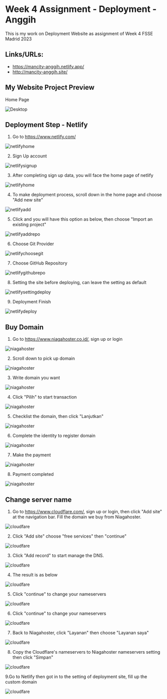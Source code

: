 # Week 4 Assignment - Deployment - Anggih

This is my work on Deployment Website as assignment of Week 4
FSSE Madrid 2023

## Links/URLs:

- <https://mancity-anggih.netlify.app/>
- <http://mancity-anggih.site/>

## My Website Project Preview

Home Page

![Desktop](assets/desktop.JPG)

## Deployment Step - Netlify

1. Go to <https://www.netlify.com/>

![netlifyhome](assets/netlify0.jpg)

2. Sign Up account

![netlifysignup](assets/netlify1.jpg)

3. After completing sign up data, you will face the home page of netlify

![netlifyhome](assets/netlify2.jpg)

4. To make deployment process, scroll down in the home page and choose "Add new site"

![netlifyadd](assets/netlify3.jpg)

5. Click and you will have this option as below, then choose "Import an existing project"

![netlifyaddrepo](assets/netlify4.jpg)

6. Choose Git Provider

![netlifychoosegit](assets/netlify5.jpg)

7. Choose GitHub Repository

![netlifygithubrepo](assets/netlify6.jpg)

8. Setting the site before deploying, can leave the setting as default

![netlifysettingdeploy](assets/netlify7.jpg)

9. Deployment Finish

![netlifydeploy](assets/netlify8.jpg)

## Buy Domain

1. Go to <https://www.niagahoster.co.id/>, sign up or login

![niagahoster](assets/niagahoster.jpg)

2. Scroll down to pick up domain

![niagahoster](assets/niagahoster1.jpg)

3. Write domain you want

![niagahoster](assets/niagahoster2.jpg)

4. Click "Pilih" to start transaction

![niagahoster](assets/niagahoster3.jpg)

5. Checklist the domain, then click "Lanjutkan"

![niagahoster](assets/niagahoster4.jpg)

6. Complete the identity to register domain

![niagahoster](assets/niagahoster5.jpg)

7. Make the payment

![niagahoster](assets/niagahoster6.jpg)

8. Payment completed

![niagahoster](assets/niagahoster9.jpg)

## Change server name

1. Go to <https://www.cloudflare.com/>, sign up or login, then click "Add site" at the navigation bar. Fill the domain we buy from Niagahoster.

![cloudfare](assets/cloudfare1.jpg)

2. Click "Add site" choose "free services" then "continue"

![cloudfare](assets/cloudfare2.jpg)

3. Click "Add record" to start manage the DNS.

![cloudfare](assets/cloudfare3.jpg)

4. The result is as below

![cloudfare](assets/cloudfare4.jpg)

5. Click "continue" to change your nameservers

![cloudfare](assets/cloudfare5.jpg)

6. Click "continue" to change your nameservers

![cloudfare](assets/cloudfare5.jpg)

7. Back to Niagahoster, click "Layanan" then choose "Layanan saya"

![cloudfare](assets/cloudfare6.jpg)

8. Copy the Cloudflare's nameservers to Niagahoster nameservers setting then click "Simpan"

![cloudfare](assets/cloudfare7.jpg)

9.Go to Netlify then got in to the setting of deployment site, fill up the custom domain

![cloudfare](assets/cloudfare8.jpg)
